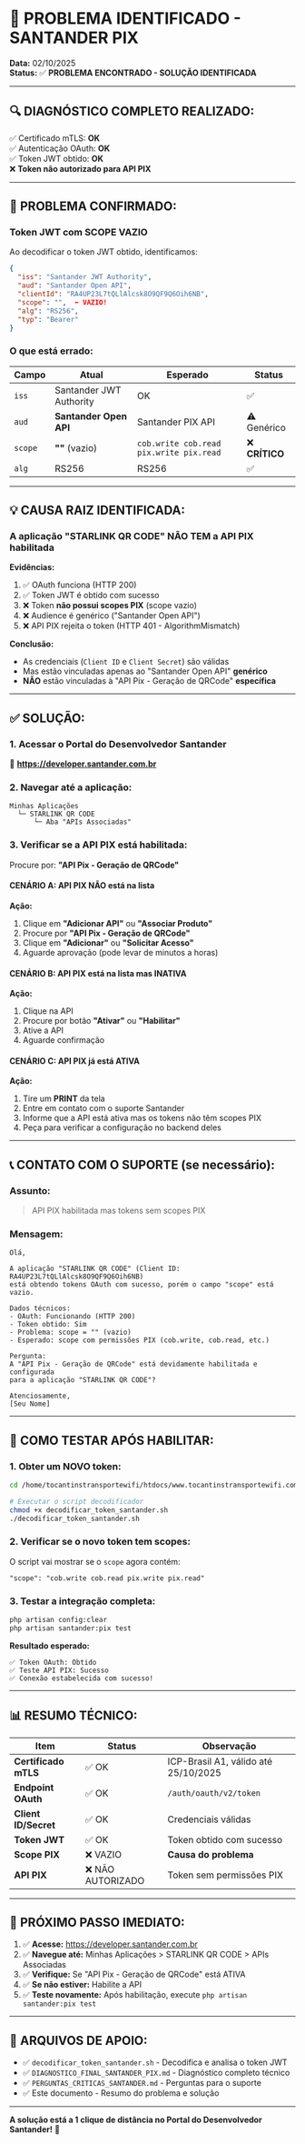 # 🎯 PROBLEMA IDENTIFICADO - SANTANDER PIX

**Data:** 02/10/2025  
**Status:** ✅ **PROBLEMA ENCONTRADO - SOLUÇÃO IDENTIFICADA**

---

## 🔍 **DIAGNÓSTICO COMPLETO REALIZADO:**

✅ Certificado mTLS: **OK**  
✅ Autenticação OAuth: **OK**  
✅ Token JWT obtido: **OK**  
❌ **Token não autorizado para API PIX**

---

## 🚨 **PROBLEMA CONFIRMADO:**

### **Token JWT com SCOPE VAZIO**

Ao decodificar o token JWT obtido, identificamos:

```json
{
  "iss": "Santander JWT Authority",
  "aud": "Santander Open API",
  "clientId": "RA4UP23L7tQLlAlcsk8O9QF9Q6Oih6NB",
  "scope": "",  ⬅️ VAZIO!
  "alg": "RS256",
  "typ": "Bearer"
}
```

### **O que está errado:**

| Campo | Atual | Esperado | Status |
|-------|-------|----------|--------|
| `iss` | Santander JWT Authority | OK | ✅ |
| `aud` | **Santander Open API** | Santander PIX API | ⚠️ Genérico |
| `scope` | **""** (vazio) | `cob.write cob.read pix.write pix.read` | ❌ **CRÍTICO** |
| `alg` | RS256 | RS256 | ✅ |

---

## 💡 **CAUSA RAIZ IDENTIFICADA:**

### **A aplicação "STARLINK QR CODE" NÃO TEM a API PIX habilitada**

**Evidências:**
1. ✅ OAuth funciona (HTTP 200)
2. ✅ Token JWT é obtido com sucesso
3. ❌ Token **não possui scopes PIX** (scope vazio)
4. ❌ Audience é genérico ("Santander Open API")
5. ❌ API PIX rejeita o token (HTTP 401 - AlgorithmMismatch)

**Conclusão:**
- As credenciais (`Client ID` e `Client Secret`) são válidas
- Mas estão vinculadas apenas ao "Santander Open API" **genérico**
- **NÃO** estão vinculadas à "API Pix - Geração de QRCode" **específica**

---

## ✅ **SOLUÇÃO:**

### **1. Acessar o Portal do Desenvolvedor Santander**

🔗 **https://developer.santander.com.br**

### **2. Navegar até a aplicação:**

```
Minhas Aplicações 
  └─ STARLINK QR CODE
      └─ Aba "APIs Associadas"
```

### **3. Verificar se a API PIX está habilitada:**

Procure por: **"API Pix - Geração de QRCode"**

#### **CENÁRIO A: API PIX NÃO está na lista**

**Ação:**
1. Clique em **"Adicionar API"** ou **"Associar Produto"**
2. Procure por **"API Pix - Geração de QRCode"**
3. Clique em **"Adicionar"** ou **"Solicitar Acesso"**
4. Aguarde aprovação (pode levar de minutos a horas)

#### **CENÁRIO B: API PIX está na lista mas INATIVA**

**Ação:**
1. Clique na API
2. Procure por botão **"Ativar"** ou **"Habilitar"**
3. Ative a API
4. Aguarde confirmação

#### **CENÁRIO C: API PIX já está ATIVA**

**Ação:**
1. Tire um **PRINT** da tela
2. Entre em contato com o suporte Santander
3. Informe que a API está ativa mas os tokens não têm scopes PIX
4. Peça para verificar a configuração no backend deles

---

## 📞 **CONTATO COM O SUPORTE (se necessário):**

### **Assunto:**
> API PIX habilitada mas tokens sem scopes PIX

### **Mensagem:**

```
Olá,

A aplicação "STARLINK QR CODE" (Client ID: RA4UP23L7tQLlAlcsk8O9QF9Q6Oih6NB) 
está obtendo tokens OAuth com sucesso, porém o campo "scope" está vazio.

Dados técnicos:
- OAuth: Funcionando (HTTP 200)
- Token obtido: Sim
- Problema: scope = "" (vazio)
- Esperado: scope com permissões PIX (cob.write, cob.read, etc.)

Pergunta:
A "API Pix - Geração de QRCode" está devidamente habilitada e configurada 
para a aplicação "STARLINK QR CODE"?

Atenciosamente,
[Seu Nome]
```

---

## 🧪 **COMO TESTAR APÓS HABILITAR:**

### **1. Obter um NOVO token:**

```bash
cd /home/tocantinstransportewifi/htdocs/www.tocantinstransportewifi.com.br

# Executar o script decodificador
chmod +x decodificar_token_santander.sh
./decodificar_token_santander.sh
```

### **2. Verificar se o novo token tem scopes:**

O script vai mostrar se o `scope` agora contém:
```
"scope": "cob.write cob.read pix.write pix.read"
```

### **3. Testar a integração completa:**

```bash
php artisan config:clear
php artisan santander:pix test
```

**Resultado esperado:**
```
✅ Token OAuth: Obtido
✅ Teste API PIX: Sucesso
✅ Conexão estabelecida com sucesso!
```

---

## 📊 **RESUMO TÉCNICO:**

| Item | Status | Observação |
|------|--------|------------|
| **Certificado mTLS** | ✅ OK | ICP-Brasil A1, válido até 25/10/2025 |
| **Endpoint OAuth** | ✅ OK | `/auth/oauth/v2/token` |
| **Client ID/Secret** | ✅ OK | Credenciais válidas |
| **Token JWT** | ✅ OK | Token obtido com sucesso |
| **Scope PIX** | ❌ VAZIO | **Causa do problema** |
| **API PIX** | ❌ NÃO AUTORIZADO | Token sem permissões PIX |

---

## 🎯 **PRÓXIMO PASSO IMEDIATO:**

1. ✅ **Acesse:** https://developer.santander.com.br
2. ✅ **Navegue até:** Minhas Aplicações > STARLINK QR CODE > APIs Associadas
3. ✅ **Verifique:** Se "API Pix - Geração de QRCode" está ATIVA
4. ✅ **Se não estiver:** Habilite a API
5. ✅ **Teste novamente:** Após habilitação, execute `php artisan santander:pix test`

---

## 📁 **ARQUIVOS DE APOIO:**

- ✅ `decodificar_token_santander.sh` - Decodifica e analisa o token JWT
- ✅ `DIAGNOSTICO_FINAL_SANTANDER_PIX.md` - Diagnóstico completo técnico
- ✅ `PERGUNTAS_CRITICAS_SANTANDER.md` - Perguntas para o suporte
- ✅ Este documento - Resumo do problema e solução

---

**A solução está a 1 clique de distância no Portal do Desenvolvedor Santander!** 🚀 